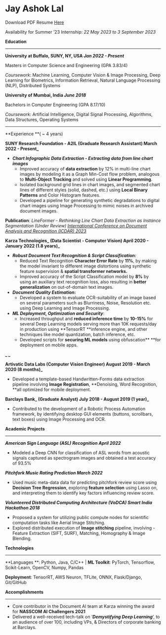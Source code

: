 # Jay Ashok Lal

Download PDF Resume [Here](https://github.com/TheJaeLal/thejaelal.github.io/raw/main/JayLal_Resume_2023.pdf)

Availability for Summer ’23 Internship: _22 May 2023 to 3 September 2023_

**Education**


---

**University at Buffalo, SUNY,  NY, USA 	_Jan 2022 - Present_**

Masters in Computer Science and Engineering 	(GPA 3.83/4)

_Coursework_: Machine Learning, Computer Vision & Image Processing, Deep Learning for Biometrics, Information Retrieval, Natural Language Processing (NLP), Distributed Systems

**University of Mumbai, India	_June 2018_**

Bachelors in Computer Engineering 	(GPA 8.17/10)

_Coursework_: Artificial Intelligence, Digital Signal Processing, Algorithms, Data Structures, Operating Systems


---

**Experience	**( ~ 4 years)

**SUNY Research Foundation - A2IL (Graduate Research Assistant)	March  2022 - Present_**



* **_Chart Infographic Data Extraction  - Extracting data from line chart images_**
    * Improved accuracy of **data extraction** by 12% in multi-line chart images by modeling it as a Graph Min-Cost flow problem, analogous to **Multi-Object Tracking** and solved using **Linear Programming**.
    * Isolated background grid lines in chart images, and segmented chart lines of different styles (solid, dashed, etc.) using **Local Binary Patterns** and Color Histogram features.
    * Developed a pipeline for generating synthetic degradations to digital chart images using Image Processing to mimic noises in archived document images.

**Publication**: _LineFormer - Rethinking Line Chart Data Extraction as Instance Segmentation (Under Review) [International Conference on Document Analysis and Recognition (ICDAR) 2023](https://icdar2023.org/)_

**Karza Technologies_ (Data Scientist - Computer Vision)	April 2020 - January  2022 (1.8 years)_**



* **_Robust Document Text Recognition & Script Classification:_**
    * Reduced Text Recognition **Character Error Rate** by **11%**, by making the model invariant to different image distortions using synthetic feature supervision & **spatial transformer networks.**
    * Improved accuracy of the Script Classification model by **8%** by using an auxiliary text recognition loss, also resulting in **better generalization** on out-of-domain text images.
* **_Document Quality Estimation_:**
    * Developed a system to evaluate OCR-suitability of an image based on several parameters such as Blurriness, Noise, Resolution etc. using Deep Learning and Image Processing.
* **_ML Deployment, Optimization and Security_**: 
    * Increased throughput and **reduced inference time** by **10-15%** for several Deep Learning models serving more than 10K requests/day in production using **TensorRT **inference engine, and other techniques like model quantization, batch inference, etc.
    * Developed scripts for **securing ML models** using obfuscation** **for deployment on mobile apps.

**_	_**

**Artivatic Data Labs (Computer Vision Engineer)	August 2019 - March  2020 (8 months)_**

*  Developed a template-based Handwritten-Forms data extraction pipeline involving **Image Registration**, **Denoising, Word Recognition, **all optimized for mobile deployment.

**Barclays Bank_ (Graduate Analyst)	July 2018 - August  2019 (1 year)_**



*  Contributed to the development of a Robotic Process Automation framework, by identifying desktop GUI elements (buttons, scrollbars, text boxes) using Image Processing and OCR.

**Academic Projects**


---

**_American Sign Language (ASL) Recognition	April 2022_**



* Modeled a Deep CNN for classification of ASL words from acoustic signals captured as spectrogram images and obtained a test accuracy of 93.5%

**_Pitchfork Music Rating Prediction	March 2022_**



* Used music meta-data data for predicting pitchfork review score using **Decision Tree Regression**, exploring **feature selection** using Lasso on, and interpreting them to identify key factors influencing review score.

**_Volunteered Distributed Computing Architecture (VoDCA)	Smart India Hackathon 2018_**



* Proposed a system for utilizing public compute nodes for scientific computation tasks like Aerial Image Stitching.
* Explored distributed execution of **Image stitching** pipeline, involving - Feature Extraction (SIFT, SURF), Matching, Homography & Image Blending.

**Technologies**

---


**Languages **: Python, Java, C/C++  | **ML Toolkit**: PyTorch, Tensorflow, Scikit-Learn, OpenCV, Numpy, Pandas

**Deployment**: TensorRT, AWS Neuron, TFLite, ONNX, Flask/Django, Git/GitHub

**Accomplishments**


---



* Core contributor in the Document AI team at Karza winning the award for **NASSCOM AI Challengers 2021**
* Delivered a well-received tech-talk on ‘**_Demystifying Deep Learning_**’, to an audience of over 100, including VPs, & Directors of corporate banking at Barclays.
